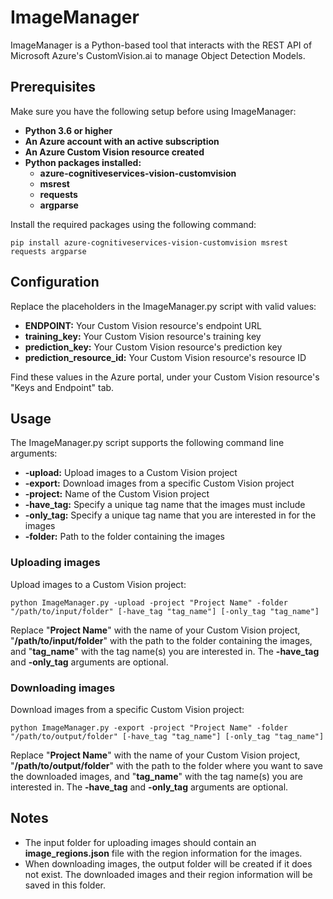 # ImageManager

ImageManager is a Python-based tool that interacts with the REST API of Microsoft Azure's CustomVision.ai to manage Object Detection Models.

## Prerequisites

Make sure you have the following setup before using ImageManager:

- <b>Python 3.6 or higher</b>
- <b>An Azure account with an active subscription</b>
- <b>An Azure Custom Vision resource created</b>
- <b>Python packages installed:</b>
  - <b>azure-cognitiveservices-vision-customvision</b>
  - <b>msrest</b>
  - <b>requests</b>
  - <b>argparse</b>

Install the required packages using the following command:

```
pip install azure-cognitiveservices-vision-customvision msrest requests argparse
```

## Configuration

Replace the placeholders in the ImageManager.py script with valid values:

- <b>ENDPOINT:</b> Your Custom Vision resource's endpoint URL
- <b>training_key:</b> Your Custom Vision resource's training key
- <b>prediction_key:</b> Your Custom Vision resource's prediction key
- <b>prediction_resource_id:</b> Your Custom Vision resource's resource ID

Find these values in the Azure portal, under your Custom Vision resource's "Keys and Endpoint" tab.

## Usage

The ImageManager.py script supports the following command line arguments:

- <b>-upload:</b> Upload images to a Custom Vision project
- <b>-export:</b> Download images from a specific Custom Vision project
- <b>-project:</b> Name of the Custom Vision project
- <b>-have_tag:</b> Specify a unique tag name that the images must include
- <b>-only_tag:</b> Specify a unique tag name that you are interested in for the images
- <b>-folder:</b> Path to the folder containing the images

### Uploading images

Upload images to a Custom Vision project:

```
python ImageManager.py -upload -project "Project Name" -folder "/path/to/input/folder" [-have_tag "tag_name"] [-only_tag "tag_name"]
```

Replace "<b>Project Name</b>" with the name of your Custom Vision project, "<b>/path/to/input/folder</b>" with the path to the folder containing the images, and "<b>tag_name</b>" with the tag name(s) you are interested in. The <b>-have_tag</b> and <b>-only_tag</b> arguments are optional.

### Downloading images

Download images from a specific Custom Vision project:

```
python ImageManager.py -export -project "Project Name" -folder "/path/to/output/folder" [-have_tag "tag_name"] [-only_tag "tag_name"]
```

Replace "<b>Project Name</b>" with the name of your Custom Vision project, "<b>/path/to/output/folder</b>" with the path to the folder where you want to save the downloaded images, and "<b>tag_name</b>" with the tag name(s) you are interested in. The <b>-have_tag</b> and <b>-only_tag</b> arguments are optional.

## Notes

- The input folder for uploading images should contain an <b>image_regions.json</b> file with the region information for the images.
- When downloading images, the output folder will be created if it does not exist. The downloaded images and their region information will be saved in this folder.
